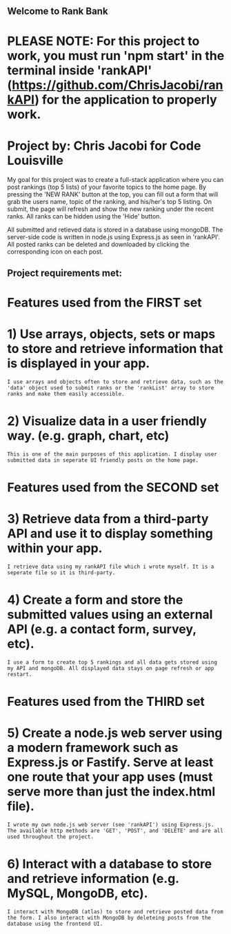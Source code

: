 ## Welcome to Rank Bank
# PLEASE NOTE: For this project to work, you must run 'npm start' in the terminal inside 'rankAPI' (https://github.com/ChrisJacobi/rankAPI) for the application to properly work.

# Project by: Chris Jacobi for Code Louisville

My goal for this project was to create a full-stack application where you can post rankings (top 5 lists) of your favorite topics to the home page. By pressing the 'NEW RANK' button at the top, you can fill out a form that will grab the users name, topic of the ranking, and his/her's top 5 listing. On submit, the page will refresh and show the new ranking under the recent ranks. All ranks can be hidden using the 'Hide' button.

All submitted and retieved data is stored in a database using mongoDB. 
The server-side code is written in node.js using Express.js as seen in 'rankAPI'.
All posted ranks can be deleted and downloaded by clicking the corresponding icon on each post.

## Project requirements met:

# Features used from the FIRST set
# 1) Use arrays, objects, sets or maps to store and retrieve information that is displayed in your app.
    I use arrays and objects often to store and retrieve data, such as the 'data' object used to submit ranks or the 'rankList' array to store ranks and make them easily accessible.

# 2) Visualize data in a user friendly way. (e.g. graph, chart, etc)
    This is one of the main purposes of this application. I display user submitted data in seperate UI friendly posts on the home page.


# Features used from the SECOND set
# 3) Retrieve data from a third-party API and use it to display something within your app.
    I retrieve data using my rankAPI file which i wrote myself. It is a seperate file so it is third-party.

# 4) Create a form and store the submitted values using an external API (e.g. a contact form, survey, etc).
    I use a form to create top 5 rankings and all data gets stored using my API and mongoDB. All displayed data stays on page refresh or app restart.


# Features used from the THIRD set
# 5) Create a node.js web server using a modern framework such as Express.js or Fastify.  Serve at least one route that your app uses (must serve more than just the index.html file).
    I wrote my own node.js web server (see 'rankAPI') using Express.js. The available http methods are 'GET', 'POST', and 'DELETE' and are all used throughout the project.

# 6) Interact with a database to store and retrieve information (e.g. MySQL, MongoDB, etc).
    I interact with MongoDB (atlas) to store and retrieve posted data from the form. I also interact with MongoDB by deleteing posts from the database using the frontend UI.